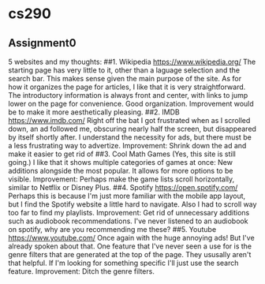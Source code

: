 # cs290
## Assignment0
5 websites and my thoughts:
##1. Wikipedia https://www.wikipedia.org/
The starting page has very little to it, other than a laguage selection and the search bar. This makes sense given the main purpose of the site.
As for how it organizes the page for articles, I like that it is very straightforward. The introductory information is always front and center, with links to jump lower
on the page for convenience. Good organization.
Improvement would be to make it more aesthetically pleasing.
##2. IMDB https://www.imdb.com/
Right off the bat I got frustrated when as I scrolled down, an ad followed me, obscuring nearly half the screen, but disappeared by itself shortly after.
I understand the necessity for ads, but there must be a less frustrating way to advertize.
Improvement: Shrink down the ad and make it easier to get rid of
##3. Cool Math Games (Yes, this site is still going.)
I like that it shows multiple categories of games at once: New additions alongside the most popular. It allows for more options to be visible.
Improvement: Perhaps make the game lists scroll horizontally, similar to Netflix or Disney Plus.
##4. Spotify https://open.spotify.com/
Perhaps this is because I'm just more familiar with the mobile app layout, but I find the Spotify website a little hard to navigate. Also
I had to scroll way too far to find my playlists.
Improvement: Get rid of unnecessary additions such as audiobook recommendations. I've never listened to an audiobook on spotify,
why are you recommending me these?
##5. Youtube https://www.youtube.com/
Once again with the huge annoying ads! But I've already spoken about that. One feature that I've never seen a use for is the genre filters that are 
generated at the top of the page. They ususally aren't that helpful. If I'm looking for something specific I'll just use the search feature.
Improvement: Ditch the genre filters.

